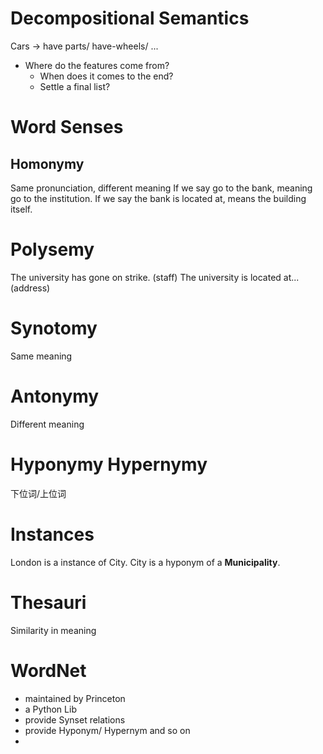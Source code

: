# Decompositional Semantics
Cars -> have parts/ have-wheels/ ...
- Where do the features come from?
	- When does it comes to the end?
	- Settle a final list? 
# Word Senses
## Homonymy
Same pronunciation, different meaning
If we say go to the bank, meaning go to the institution. 
If we say the bank is located at, means the building itself. 

# Polysemy
The university has gone on strike. (staff)
The university is located at... (address)

# Synotomy
Same meaning
# Antonymy
Different meaning

# Hyponymy Hypernymy
下位词/上位词
# Instances
London is a instance of City. 
City is a hyponym of a **Municipality**. 

# Thesauri
Similarity in meaning

# WordNet 
- maintained by Princeton
- a Python Lib
- provide Synset relations
- provide Hyponym/ Hypernym and so on
- 
